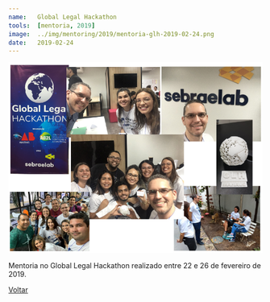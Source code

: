 ```yaml
---
name:  	Global Legal Hackathon
tools: 	[mentoria, 2019]
image: 	../img/mentoring/2019/mentoria-glh-2019-02-24.png
date: 	2019-02-24
---
```


![](../img/mentoring/2019/mentoria-glh-2019-02-24.png)

Mentoria no Global Legal Hackathon realizado entre 22 e 26 de fevereiro de 2019.

<p class="text-center">
	<a class="btn btn-outline-primary mt-1" href="{{ site.baseurl }}/mentoring/">Voltar</a>
</p>